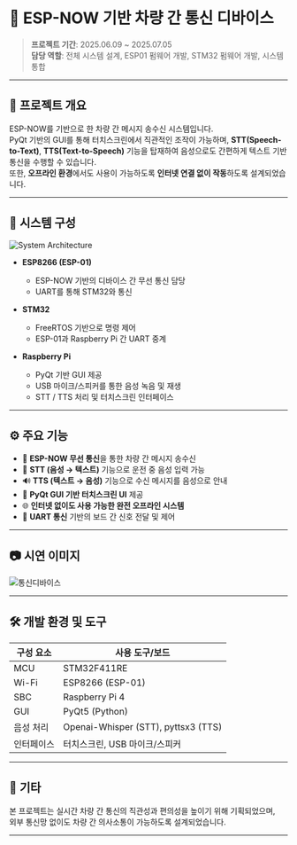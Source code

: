 # 🚗 ESP-NOW 기반 차량 간 통신 디바이스

> **프로젝트 기간**: 2025.06.09 ~ 2025.07.05  
> **담당 역할**: 전체 시스템 설계, ESP01 펌웨어 개발, STM32 펌웨어 개발, 시스템 통합

---

## 📌 프로젝트 개요

ESP-NOW를 기반으로 한 차량 간 메시지 송수신 시스템입니다.  
PyQt 기반의 GUI를 통해 터치스크린에서 직관적인 조작이 가능하며, **STT(Speech-to-Text)**, **TTS(Text-to-Speech)** 기능을 탑재하여 음성으로도 간편하게 텍스트 기반 통신을 수행할 수 있습니다.  
또한, **오프라인 환경**에서도 사용이 가능하도록 **인터넷 연결 없이 작동**하도록 설계되었습니다.

---

## 🧩 시스템 구성

![System Architecture](https://github.com/user-attachments/assets/fd39ac15-fd1c-458d-a9a2-eecfc9bd3408)

- **ESP8266 (ESP-01)**  
  - ESP-NOW 기반의 디바이스 간 무선 통신 담당
  - UART를 통해 STM32와 통신

- **STM32**  
  - FreeRTOS 기반으로 명령 제어
  - ESP-01과 Raspberry Pi 간 UART 중계

- **Raspberry Pi**  
  - PyQt 기반 GUI 제공
  - USB 마이크/스피커를 통한 음성 녹음 및 재생
  - STT / TTS 처리 및 터치스크린 인터페이스

---

## ⚙️ 주요 기능

- 📡 **ESP-NOW 무선 통신**을 통한 차량 간 메시지 송수신
- 🧠 **STT (음성 → 텍스트)** 기능으로 운전 중 음성 입력 가능
- 🔊 **TTS (텍스트 → 음성)** 기능으로 수신 메시지를 음성으로 안내
- 📱 **PyQt GUI 기반 터치스크린 UI** 제공
- 🌐 **인터넷 없이도 사용 가능한 완전 오프라인 시스템**
- 🔌 **UART 통신** 기반의 보드 간 신호 전달 및 제어

---

## 📷 시연 이미지

![통신디바이스](https://github.com/user-attachments/assets/9075feef-23d8-43a8-9340-cbb46f8ee509)

---

## 🛠️ 개발 환경 및 도구

| 구성 요소 | 사용 도구/보드 |
|-----------|----------------|
| MCU       | STM32F411RE  |
| Wi-Fi     | ESP8266 (ESP-01) |
| SBC       | Raspberry Pi 4 |
| GUI       | PyQt5 (Python) |
| 음성 처리  | Openai-Whisper (STT), pyttsx3 (TTS) |
| 인터페이스 | 터치스크린, USB 마이크/스피커 |

---

## 🙋 기타

본 프로젝트는 실시간 차량 간 통신의 직관성과 편의성을 높이기 위해 기획되었으며,  
외부 통신망 없이도 차량 간 의사소통이 가능하도록 설계되었습니다.

---
